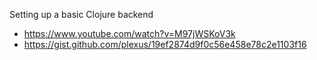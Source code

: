 Setting up a basic Clojure backend
* https://www.youtube.com/watch?v=M97jWSKoV3k
* https://gist.github.com/plexus/19ef2874d9f0c56e458e78c2e1103f16